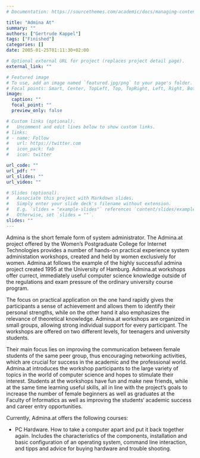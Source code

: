 ```yaml
---
# Documentation: https://sourcethemes.com/academic/docs/managing-content/

title: "Admina At"
summary: ""
authors: ["Gertrude Kappel"]
tags: ["Finished"]
categories: []
date: 2005-01-25T01:11:30+02:00

# Optional external URL for project (replaces project detail page).
external_link: ""

# Featured image
# To use, add an image named `featured.jpg/png` to your page's folder.
# Focal points: Smart, Center, TopLeft, Top, TopRight, Left, Right, BottomLeft, Bottom, BottomRight.
image:
  caption: ""
  focal_point: ""
  preview_only: false

# Custom links (optional).
#   Uncomment and edit lines below to show custom links.
# links:
# - name: Follow
#   url: https://twitter.com
#   icon_pack: fab
#   icon: twitter

url_code: ""
url_pdf: ""
url_slides: ""
url_video: ""

# Slides (optional).
#   Associate this project with Markdown slides.
#   Simply enter your slide deck's filename without extension.
#   E.g. `slides = "example-slides"` references `content/slides/example-slides.md`.
#   Otherwise, set `slides = ""`.
slides: ""
---
```


Admina is the short female form of system administrator. The Admina.at project offered by the Women’s 
Postgraduate College for Internet Technologies provides a number of hands-on practical experience system administation 
workshops, created and held by women exclusively for women. Admina.at follows the example of the highly successful 
admina project created 1995 at the University of Hamburg. Admina.at workshops offer currect, immediately useful 
computer science knowledge outside of the regulations and exam pressure of the ordinary university course program. 

The focus on practical application on the one hand rapidly gives the participants a sense of achievement and allows 
them to identify their personal strengths, while on the other hand it also emphasizes the relevance of theoretical 
knowledge. Admina.at workshops are organized in small groups, allowing strong individual support for every participant. 
The workshops are offered on two different levels, for teenagers and university students. 

Their main focus lies on improving the communication between female students of the same peer group, thus 
encouraging networking activities, which are crucial for success in the academic and the professional world. 
Admina.at introduces the workshop participants to the large variety of topics in the world of computer science and 
hopes to stimulate their interest. Students at the workshops have fun and make new friends, 
while at the same time learning useful skills, all in line with the project’s goals to increase the 
number of female beginners as well as graduates at the Faculty of Informatics as well as improving 
the students‘ academic success and career entry opportunities. 

Currently, Admina.at offers the following courses: 
* PC Hardware. How to take a computer apart and put it back together again. Includes the characteristics of the 
  components, installation and basic configuration of an operating system, command line interaction, and 
  tipps and advice for buying hardware and trouble shooting.
